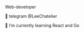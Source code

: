 <!-- ### Hi there 👋 -->

<!--
**HolyOly/HolyOly** is a ✨ _special_ ✨ repository because its `README.md` (this file) appears on your GitHub profile.

Here are some ideas to get you started:
-->
Web-developer

:iphone: telegram @LeeChatelier

🌱 I’m currently learning React and Go

<!-- - 🔭 I’m currently working on ...
- 🌱 I’m currently learning ...
- 👯 I’m looking to collaborate on ...
- 🤔 I’m looking for help with ...
- 💬 Ask me about ...
- 📫 How to reach me: ...
- 😄 Pronouns: ...
- ⚡ Fun fact: ... -->

